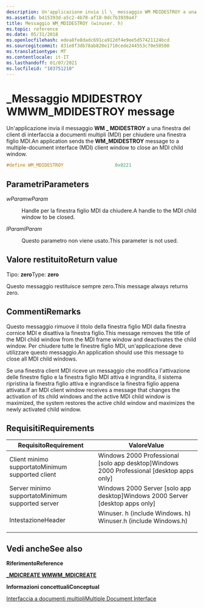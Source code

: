 ```yaml
---
description: Un'applicazione invia il \_ messaggio WM MDIDESTROY a una finestra del client di interfaccia a documenti multipli (MDI) per chiudere una finestra figlio MDI.
ms.assetid: b415393d-a5c2-4b70-af18-0dc7b3939a47
title: Messaggio WM_MDIDESTROY (winuser. h)
ms.topic: reference
ms.date: 05/31/2018
ms.openlocfilehash: edea8fe8dadc691ca912df4e9ee5d57421124bcd
ms.sourcegitcommit: 831e8f3db78ab820e1710cede244553c70e50500
ms.translationtype: MT
ms.contentlocale: it-IT
ms.lasthandoff: 01/07/2021
ms.locfileid: "103751210"
---
```

# <a name="wm_mdidestroy-message"></a><span data-ttu-id="6c1ea-103">\_Messaggio MDIDESTROY WM</span><span class="sxs-lookup"><span data-stu-id="6c1ea-103">WM\_MDIDESTROY message</span></span>

<span data-ttu-id="6c1ea-104">Un'applicazione invia il messaggio **WM \_ MDIDESTROY** a una finestra del client di interfaccia a documenti multipli (MDI) per chiudere una finestra figlio MDI.</span><span class="sxs-lookup"><span data-stu-id="6c1ea-104">An application sends the **WM\_MDIDESTROY** message to a multiple-document interface (MDI) client window to close an MDI child window.</span></span>


```C++
#define WM_MDIDESTROY                   0x0221
```



## <a name="parameters"></a><span data-ttu-id="6c1ea-105">Parametri</span><span class="sxs-lookup"><span data-stu-id="6c1ea-105">Parameters</span></span>

<dl> <dt>

<span data-ttu-id="6c1ea-106">*wParam*</span><span class="sxs-lookup"><span data-stu-id="6c1ea-106">*wParam*</span></span> 
</dt> <dd>

<span data-ttu-id="6c1ea-107">Handle per la finestra figlio MDI da chiudere.</span><span class="sxs-lookup"><span data-stu-id="6c1ea-107">A handle to the MDI child window to be closed.</span></span>

</dd> <dt>

<span data-ttu-id="6c1ea-108">*lParam*</span><span class="sxs-lookup"><span data-stu-id="6c1ea-108">*lParam*</span></span> 
</dt> <dd>

<span data-ttu-id="6c1ea-109">Questo parametro non viene usato.</span><span class="sxs-lookup"><span data-stu-id="6c1ea-109">This parameter is not used.</span></span>

</dd> </dl>

## <a name="return-value"></a><span data-ttu-id="6c1ea-110">Valore restituito</span><span class="sxs-lookup"><span data-stu-id="6c1ea-110">Return value</span></span>

<span data-ttu-id="6c1ea-111">Tipo: **zero**</span><span class="sxs-lookup"><span data-stu-id="6c1ea-111">Type: **zero**</span></span>

<span data-ttu-id="6c1ea-112">Questo messaggio restituisce sempre zero.</span><span class="sxs-lookup"><span data-stu-id="6c1ea-112">This message always returns zero.</span></span>

## <a name="remarks"></a><span data-ttu-id="6c1ea-113">Commenti</span><span class="sxs-lookup"><span data-stu-id="6c1ea-113">Remarks</span></span>

<span data-ttu-id="6c1ea-114">Questo messaggio rimuove il titolo della finestra figlio MDI dalla finestra cornice MDI e disattiva la finestra figlio.</span><span class="sxs-lookup"><span data-stu-id="6c1ea-114">This message removes the title of the MDI child window from the MDI frame window and deactivates the child window.</span></span> <span data-ttu-id="6c1ea-115">Per chiudere tutte le finestre figlio MDI, un'applicazione deve utilizzare questo messaggio.</span><span class="sxs-lookup"><span data-stu-id="6c1ea-115">An application should use this message to close all MDI child windows.</span></span>

<span data-ttu-id="6c1ea-116">Se una finestra client MDI riceve un messaggio che modifica l'attivazione delle finestre figlio e la finestra figlio MDI attiva è ingrandita, il sistema ripristina la finestra figlio attiva e ingrandisce la finestra figlio appena attivata.</span><span class="sxs-lookup"><span data-stu-id="6c1ea-116">If an MDI client window receives a message that changes the activation of its child windows and the active MDI child window is maximized, the system restores the active child window and maximizes the newly activated child window.</span></span>

## <a name="requirements"></a><span data-ttu-id="6c1ea-117">Requisiti</span><span class="sxs-lookup"><span data-stu-id="6c1ea-117">Requirements</span></span>



| <span data-ttu-id="6c1ea-118">Requisito</span><span class="sxs-lookup"><span data-stu-id="6c1ea-118">Requirement</span></span> | <span data-ttu-id="6c1ea-119">Valore</span><span class="sxs-lookup"><span data-stu-id="6c1ea-119">Value</span></span> |
|-------------------------------------|----------------------------------------------------------------------------------------------------------|
| <span data-ttu-id="6c1ea-120">Client minimo supportato</span><span class="sxs-lookup"><span data-stu-id="6c1ea-120">Minimum supported client</span></span><br/> | <span data-ttu-id="6c1ea-121">Windows 2000 Professional \[solo app desktop\]</span><span class="sxs-lookup"><span data-stu-id="6c1ea-121">Windows 2000 Professional \[desktop apps only\]</span></span><br/>                                               |
| <span data-ttu-id="6c1ea-122">Server minimo supportato</span><span class="sxs-lookup"><span data-stu-id="6c1ea-122">Minimum supported server</span></span><br/> | <span data-ttu-id="6c1ea-123">Windows 2000 Server \[solo app desktop\]</span><span class="sxs-lookup"><span data-stu-id="6c1ea-123">Windows 2000 Server \[desktop apps only\]</span></span><br/>                                                     |
| <span data-ttu-id="6c1ea-124">Intestazione</span><span class="sxs-lookup"><span data-stu-id="6c1ea-124">Header</span></span><br/>                   | <dl> <span data-ttu-id="6c1ea-125"><dt>Winuser. h (include Windows. h)</dt></span><span class="sxs-lookup"><span data-stu-id="6c1ea-125"><dt>Winuser.h (include Windows.h)</dt></span></span> </dl> |



## <a name="see-also"></a><span data-ttu-id="6c1ea-126">Vedi anche</span><span class="sxs-lookup"><span data-stu-id="6c1ea-126">See also</span></span>

<dl> <dt>

<span data-ttu-id="6c1ea-127">**Riferimento**</span><span class="sxs-lookup"><span data-stu-id="6c1ea-127">**Reference**</span></span>
</dt> <dt>

[<span data-ttu-id="6c1ea-128">**\_MDICREATE WM**</span><span class="sxs-lookup"><span data-stu-id="6c1ea-128">**WM\_MDICREATE**</span></span>](wm-mdicreate.md)
</dt> <dt>

<span data-ttu-id="6c1ea-129">**Informazioni concettuali**</span><span class="sxs-lookup"><span data-stu-id="6c1ea-129">**Conceptual**</span></span>
</dt> <dt>

[<span data-ttu-id="6c1ea-130">Interfaccia a documenti multipli</span><span class="sxs-lookup"><span data-stu-id="6c1ea-130">Multiple Document Interface</span></span>](multiple-document-interface.md)
</dt> </dl>

 

 




